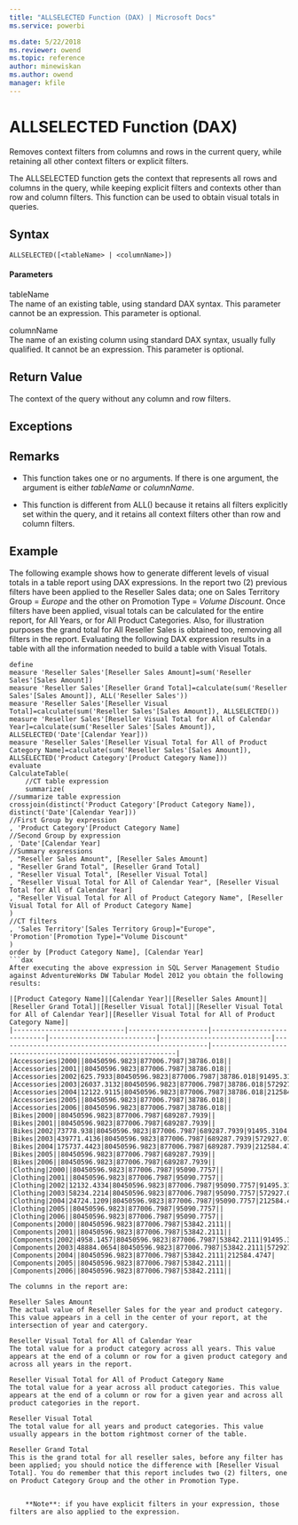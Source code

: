 ```yaml
---
title: "ALLSELECTED Function (DAX) | Microsoft Docs"
ms.service: powerbi 

ms.date: 5/22/2018
ms.reviewer: owend
ms.topic: reference
author: minewiskan
ms.author: owend
manager: kfile
---
```

# ALLSELECTED Function (DAX)
Removes context filters from columns and rows in the current query, while retaining all other context filters or explicit filters.  
  
The ALLSELECTED function gets the context that represents all rows and columns in the query, while keeping explicit filters and contexts other than row and column filters. This function can be used to obtain visual totals in queries.  
  
## Syntax  
  
```dax
ALLSELECTED([<tableName> | <columnName>])  
```
  
#### Parameters  
tableName  
The name of an existing table, using standard DAX syntax. This parameter cannot be an expression. This parameter is optional.  
  
columnName  
The name of an existing column using standard DAX syntax, usually fully qualified. It cannot be an expression. This parameter is optional.  
  
## Return Value  
The context of the query without any column and row filters.  
  
## Exceptions  
  
## Remarks  
  
-   This function takes one or no arguments. If there is one argument, the argument is either *tableName* or *columnName*.  
  
-   This function is different from ALL() because it retains all filters explicitly set within the query, and it retains all context filters other than row and column filters.  
  
## Example  
The following example shows how to generate different levels of visual totals in a table report using DAX expressions. In the report two (2) previous filters have been applied to the Reseller Sales data; one on Sales Territory Group = *Europe* and the other on Promotion Type = *Volume Discount*. Once filters have been applied, visual totals can be calculated for the entire report, for All Years, or for All Product Categories. Also, for illustration purposes the grand total for All Reseller Sales is obtained too, removing all filters in the report. Evaluating the following DAX expression results in a table with all the information needed to build a table with Visual Totals.  
  
```dax
define  
measure 'Reseller Sales'[Reseller Sales Amount]=sum('Reseller Sales'[Sales Amount])  
measure 'Reseller Sales'[Reseller Grand Total]=calculate(sum('Reseller Sales'[Sales Amount]), ALL('Reseller Sales'))  
measure 'Reseller Sales'[Reseller Visual Total]=calculate(sum('Reseller Sales'[Sales Amount]), ALLSELECTED())  
measure 'Reseller Sales'[Reseller Visual Total for All of Calendar Year]=calculate(sum('Reseller Sales'[Sales Amount]), ALLSELECTED('Date'[Calendar Year]))  
measure 'Reseller Sales'[Reseller Visual Total for All of Product Category Name]=calculate(sum('Reseller Sales'[Sales Amount]), ALLSELECTED('Product Category'[Product Category Name]))  
evaluate  
CalculateTable(  
    //CT table expression  
    summarize(   
//summarize table expression  
crossjoin(distinct('Product Category'[Product Category Name]), distinct('Date'[Calendar Year]))  
//First Group by expression  
, 'Product Category'[Product Category Name]  
//Second Group by expression  
, 'Date'[Calendar Year]  
//Summary expressions  
, "Reseller Sales Amount", [Reseller Sales Amount]  
, "Reseller Grand Total", [Reseller Grand Total]  
, "Reseller Visual Total", [Reseller Visual Total]  
, "Reseller Visual Total for All of Calendar Year", [Reseller Visual Total for All of Calendar Year]  
, "Reseller Visual Total for All of Product Category Name", [Reseller Visual Total for All of Product Category Name]  
)  
//CT filters  
, 'Sales Territory'[Sales Territory Group]="Europe", 'Promotion'[Promotion Type]="Volume Discount"  
)  
order by [Product Category Name], [Calendar Year]  
```dax
After executing the above expression in SQL Server Management Studio against AdventureWorks DW Tabular Model 2012 you obtain the following results:  
  
|[Product Category Name]|[Calendar Year]|[Reseller Sales Amount]|[Reseller Grand Total]|[Reseller Visual Total]|[Reseller Visual Total for All of Calendar Year]|[Reseller Visual Total for All of Product Category Name]|  
|----------------------------|--------------------|----------------------------|---------------------------|----------------------------|-----------------------------------------------------|-------------------------------------------------------------|  
|Accessories|2000||80450596.9823|877006.7987|38786.018||  
|Accessories|2001||80450596.9823|877006.7987|38786.018||  
|Accessories|2002|625.7933|80450596.9823|877006.7987|38786.018|91495.3104|  
|Accessories|2003|26037.3132|80450596.9823|877006.7987|38786.018|572927.0136|  
|Accessories|2004|12122.9115|80450596.9823|877006.7987|38786.018|212584.4747|  
|Accessories|2005||80450596.9823|877006.7987|38786.018||  
|Accessories|2006||80450596.9823|877006.7987|38786.018||  
|Bikes|2000||80450596.9823|877006.7987|689287.7939||  
|Bikes|2001||80450596.9823|877006.7987|689287.7939||  
|Bikes|2002|73778.938|80450596.9823|877006.7987|689287.7939|91495.3104|  
|Bikes|2003|439771.4136|80450596.9823|877006.7987|689287.7939|572927.0136|  
|Bikes|2004|175737.4423|80450596.9823|877006.7987|689287.7939|212584.4747|  
|Bikes|2005||80450596.9823|877006.7987|689287.7939||  
|Bikes|2006||80450596.9823|877006.7987|689287.7939||  
|Clothing|2000||80450596.9823|877006.7987|95090.7757||  
|Clothing|2001||80450596.9823|877006.7987|95090.7757||  
|Clothing|2002|12132.4334|80450596.9823|877006.7987|95090.7757|91495.3104|  
|Clothing|2003|58234.2214|80450596.9823|877006.7987|95090.7757|572927.0136|  
|Clothing|2004|24724.1209|80450596.9823|877006.7987|95090.7757|212584.4747|  
|Clothing|2005||80450596.9823|877006.7987|95090.7757||  
|Clothing|2006||80450596.9823|877006.7987|95090.7757||  
|Components|2000||80450596.9823|877006.7987|53842.2111||  
|Components|2001||80450596.9823|877006.7987|53842.2111||  
|Components|2002|4958.1457|80450596.9823|877006.7987|53842.2111|91495.3104|  
|Components|2003|48884.0654|80450596.9823|877006.7987|53842.2111|572927.0136|  
|Components|2004||80450596.9823|877006.7987|53842.2111|212584.4747|  
|Components|2005||80450596.9823|877006.7987|53842.2111||  
|Components|2006||80450596.9823|877006.7987|53842.2111||  
  
The columns in the report are:  
  
Reseller Sales Amount  
The actual value of Reseller Sales for the year and product category. This value appears in a cell in the center of your report, at the intersection of year and catergory.  
  
Reseller Visual Total for All of Calendar Year  
The total value for a product category across all years. This value appears at the end of a column or row for a given product category and across all years in the report.  
  
Reseller Visual Total for All of Product Category Name  
The total value for a year across all product categories. This value appears at the end of a column or row for a given year and across all product categories in the report.  
  
Reseller Visual Total  
The total value for all years and product categories. This value usually appears in the bottom rightmost corner of the table.  
  
Reseller Grand Total  
This is the grand total for all reseller sales, before any filter has been applied; you should notice the difference with [Reseller Visual Total]. You do remember that this report includes two (2) filters, one on Product Category Group and the other in Promotion Type.  
  
  
    **Note**: if you have explicit filters in your expression, those filters are also applied to the expression.  
  
